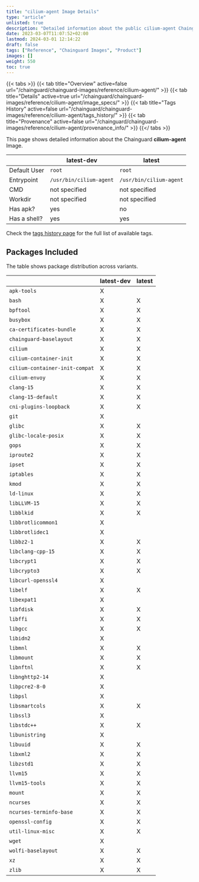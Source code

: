 ```yaml
---
title: "cilium-agent Image Details"
type: "article"
unlisted: true
description: "Detailed information about the public cilium-agent Chainguard Image."
date: 2023-03-07T11:07:52+02:00
lastmod: 2024-03-01 12:14:22
draft: false
tags: ["Reference", "Chainguard Images", "Product"]
images: []
weight: 550
toc: true
---
```


{{< tabs >}}
{{< tab title="Overview" active=false url="/chainguard/chainguard-images/reference/cilium-agent/" >}}
{{< tab title="Details" active=true url="/chainguard/chainguard-images/reference/cilium-agent/image_specs/" >}}
{{< tab title="Tags History" active=false url="/chainguard/chainguard-images/reference/cilium-agent/tags_history/" >}}
{{< tab title="Provenance" active=false url="/chainguard/chainguard-images/reference/cilium-agent/provenance_info/" >}}
{{</ tabs >}}

This page shows detailed information about the Chainguard **cilium-agent** Image.

|              | latest-dev              | latest                  |
|--------------|-------------------------|-------------------------|
| Default User | `root`                  | `root`                  |
| Entrypoint   | `/usr/bin/cilium-agent` | `/usr/bin/cilium-agent` |
| CMD          | not specified           | not specified           |
| Workdir      | not specified           | not specified           |
| Has apk?     | yes                     | no                      |
| Has a shell? | yes                     | yes                     |

Check the [tags history page](/chainguard/chainguard-images/reference/cilium-agent/tags_history/) for the full list of available tags.

## Packages Included
The table shows package distribution across variants.

|                                | latest-dev | latest |
|--------------------------------|------------|--------|
| `apk-tools`                    | X          |        |
| `bash`                         | X          | X      |
| `bpftool`                      | X          | X      |
| `busybox`                      | X          | X      |
| `ca-certificates-bundle`       | X          | X      |
| `chainguard-baselayout`        | X          | X      |
| `cilium`                       | X          | X      |
| `cilium-container-init`        | X          | X      |
| `cilium-container-init-compat` | X          | X      |
| `cilium-envoy`                 | X          | X      |
| `clang-15`                     | X          | X      |
| `clang-15-default`             | X          | X      |
| `cni-plugins-loopback`         | X          | X      |
| `git`                          | X          |        |
| `glibc`                        | X          | X      |
| `glibc-locale-posix`           | X          | X      |
| `gops`                         | X          | X      |
| `iproute2`                     | X          | X      |
| `ipset`                        | X          | X      |
| `iptables`                     | X          | X      |
| `kmod`                         | X          | X      |
| `ld-linux`                     | X          | X      |
| `libLLVM-15`                   | X          | X      |
| `libblkid`                     | X          | X      |
| `libbrotlicommon1`             | X          |        |
| `libbrotlidec1`                | X          |        |
| `libbz2-1`                     | X          | X      |
| `libclang-cpp-15`              | X          | X      |
| `libcrypt1`                    | X          | X      |
| `libcrypto3`                   | X          | X      |
| `libcurl-openssl4`             | X          |        |
| `libelf`                       | X          | X      |
| `libexpat1`                    | X          |        |
| `libfdisk`                     | X          | X      |
| `libffi`                       | X          | X      |
| `libgcc`                       | X          | X      |
| `libidn2`                      | X          |        |
| `libmnl`                       | X          | X      |
| `libmount`                     | X          | X      |
| `libnftnl`                     | X          | X      |
| `libnghttp2-14`                | X          |        |
| `libpcre2-8-0`                 | X          |        |
| `libpsl`                       | X          |        |
| `libsmartcols`                 | X          | X      |
| `libssl3`                      | X          |        |
| `libstdc++`                    | X          | X      |
| `libunistring`                 | X          |        |
| `libuuid`                      | X          | X      |
| `libxml2`                      | X          | X      |
| `libzstd1`                     | X          | X      |
| `llvm15`                       | X          | X      |
| `llvm15-tools`                 | X          | X      |
| `mount`                        | X          | X      |
| `ncurses`                      | X          | X      |
| `ncurses-terminfo-base`        | X          | X      |
| `openssl-config`               | X          | X      |
| `util-linux-misc`              | X          | X      |
| `wget`                         | X          |        |
| `wolfi-baselayout`             | X          | X      |
| `xz`                           | X          | X      |
| `zlib`                         | X          | X      |

